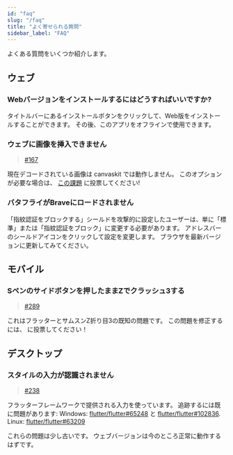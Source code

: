 ```yaml
---
id: "faq"
slug: "/faq"
title: "よく寄せられる質問"
sidebar_label: "FAQ"
---
```


よくある質問をいくつか紹介します。

## ウェブ

### Webバージョンをインストールするにはどうすればいいですか?

タイトルバーにあるインストールボタンをクリックして、Web版をインストールすることができます。 その後、このアプリをオフラインで使用できます。

### ウェブに画像を挿入できません

> [#167](https://github.com/LinwoodCloud/Butterfly/issues/167)

現在デコードされている画像は canvaskit では動作しません。 このオプションが必要な場合は、 [この課題](https://github.com/flutter/flutter/issues/102683) に投票してください!

### バタフライがBraveにロードされません

「指紋認証をブロックする」シールドを攻撃的に設定したユーザーは、単に「標準」または「指紋認証をブロック」に変更する必要があります。 アドレスバーのシールドアイコンをクリックして設定を変更します。 ブラウザを最新バージョンに更新してみてください。

## モバイル

### Sペンのサイドボタンを押したままZでクラッシュ3する

> [#289](https://github.com/LinwoodCloud/Butterfly/issues/289)

これはフラッターとサムスンZ折り目3の既知の問題です。 この問題を修正するには、 [](https://github.com/flutter/flutter/issues/111068) に投票してください！

## デスクトップ

### スタイルの入力が認識されません

> [#238](https://github.com/LinwoodCloud/Butterfly/issues/238)

フラッターフレームワークで提供される入力を使っています。 追跡するには既に問題があります: Windows: [flutter/flutter#65248](https://github.com/flutter/flutter/issues/65248) と [flutter/flutter#102836](https://github.com/flutter/flutter/issues/102836). Linux: [flutter/flutter#63209](https://github.com/flutter/flutter/issues/63209)

これらの問題は少し古いです。 ウェブバージョンは今のところ正常に動作するはずです。
